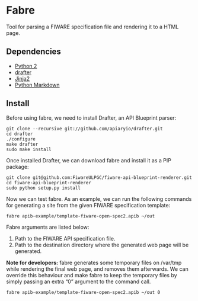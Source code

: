 # Fabre

Tool for parsing a FIWARE specification file and rendering it to a HTML page.

## Dependencies

* [Python 2](https://www.python.org/)
* [drafter](https://github.com/apiaryio/drafter)
* [Jinja2](http://jinja.pocoo.org/)
* [Python Markdown](http://pythonhosted.org/Markdown/)

## Install

Before using fabre, we need to install Drafter, an API Blueprint parser:

```
git clone --recursive git://github.com/apiaryio/drafter.git
cd drafter
./configure
make drafter
sudo make install
```

Once installed Drafter, we can download fabre and install it as a PIP package:

```
git clone git@github.com:FiwareULPGC/fiware-api-blueprint-renderer.git
cd fiware-api-blueprint-renderer
sudo python setup.py install
```

Now we can test fabre. As an example, we can run the following commands for generating a site from the given FIWARE specification template:

```
fabre apib-example/template-fiware-open-spec2.apib ~/out
```

Fabre arguments are listed below:

1. Path to the FIWARE API specification file.
2. Path to the destination directory where the generated web page will be generated.

**Note for developers:** fabre generates some temporary files on /var/tmp while rendering the final web page, and removes them afterwards. We can override this behaviour and make fabre to keep the temporary files by simply passing an extra “0” argument to the command call.

```
fabre apib-example/template-fiware-open-spec2.apib ~/out 0
```
